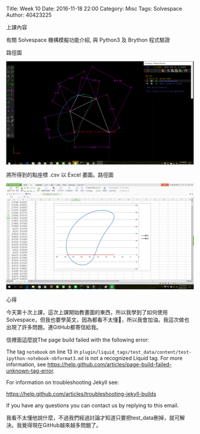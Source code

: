 Title: Week 10
Date: 2016-11-18 22:00
Category: Misc
Tags: Solvespace
Author: 40423225

上課內容

<!-- PELICAN_END_SUMMARY -->


<p>有關 Solvespace 機構模擬功能介紹, 與 Python3 及 Brython 程式驗證<p>

<p>路徑圖</p>

<img src="../data/image/W10-1.png" width="800" />


<p>將所得到的點座標 .csv 以 Excel 畫圖。路徑圖</p>

<img src="../data/image/W10-2.png" width="800" />


<p>心得<p>

今天第十次上課，這次上課開始教畫圖的東西，所以我學到了如何使用Solvespace，但我也要學英文，因為都看不太懂，所以我會加油。我這次做也出現了許多問題。連GitHub都寄信給我。

信裡面這麼說The page build failed with the following error:

The tag `notebook` on line 13 in `plugin/liquid_tags/test_data/content/test-ipython-notebook-nbformat3.md` is not a recognized Liquid tag. For more information, see https://help.github.com/articles/page-build-failed-unknown-tag-error.

For information on troubleshooting Jekyll see:

https://help.github.com/articles/troubleshooting-jekyll-builds

If you have any questions you can contact us by replying to this email.

我看不太懂他說什麼，不過我們經過討論才知道只要把test_data刪掉，就可解決。我覺得現在GitHub越來越多問題了。


